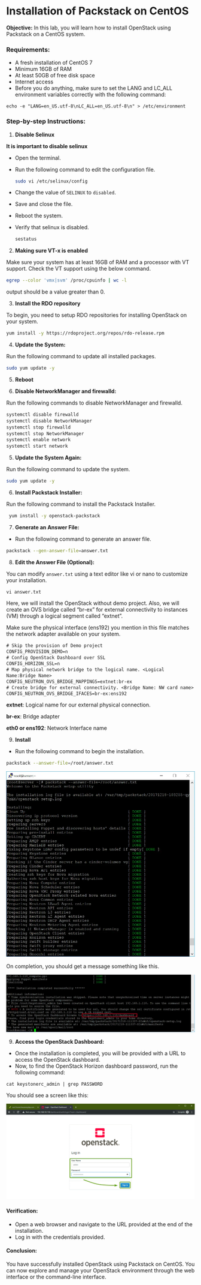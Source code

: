 # Installation of Packstack on CentOS

**Objective:** In this lab, you will learn how to install OpenStack using Packstack on a CentOS system.

### Requirements:
- A fresh installation of CentOS 7
- Minimum 16GB of RAM
- At least 50GB of free disk space
- Internet access
- Before you do anything, make sure to set the LANG and LC_ALL environment variables correctly with the following command:
```
echo -e "LANG=en_US.utf-8\nLC_ALL=en_US.utf-8\n" > /etc/environment
```

### Step-by-step Instructions:

1. **Disable Selinux**
    
**It is important to disable selinux**

- Open the terminal.
- Run the following command to edit the configuration file.
  ```bash
  sudo vi /etc/selinux/config
  ```
- Change the value of `SELINUX` to `disabled`.
- Save and close the file.
- Reboot the system.
- Verify that selinux is disabled.

  ```bash
  sestatus
  ```
2. **Making sure VT-x is enabled**

Make sure your system has at least 16GB of RAM and a processor with VT support. Check the VT support using the below command.

 ```bash
 egrep --color 'vmx|svm' /proc/cpuinfo | wc -l
 ```

output should be a value greater than 0.

3. **Install the RDO repository**

To begin, you need to setup RDO repositories for installing OpenStack on your system.

 ```bash
 yum install -y https://rdoproject.org/repos/rdo-release.rpm
 ```

4. **Update the System:**

Run the following command to update all installed packages.

 ```bash
 sudo yum update -y
 ```
   
5. **Reboot**

6. **Disable NetworkManager and firewalld:**

Run the following commands to disable NetworkManager and firewalld.

```bash
systemctl disable firewalld
systemctl disable NetworkManager
systemctl stop firewalld
systemctl stop NetworkManager
systemctl enable network
systemctl start network
```


5. **Update the System Again:**

Run the following command to update the system.
```bash
sudo yum update -y
```

6. **Install Packstack Installer:**

Run the following command to install the Packstack Installer.
```bash
 yum install -y openstack-packstack
```

7. **Generate an Answer File:**
- Run the following command to generate an answer file.
```bash
packstack --gen-answer-file=answer.txt
```

8. **Edit the Answer File (Optional):**

You can modify `answer.txt` using a text editor like vi or nano to customize your installation.

```
vi answer.txt
```

Here, we will install the OpenStack without demo project. Also, we will create an OVS bridge called “br-ex” for external connectivity to instances (VM) through a logical segment called “extnet”.


Make sure the physical interface (ens192) you mention in this file matches the network adapter available on your system.

```
# Skip the provision of Demo project
CONFIG_PROVISION_DEMO=n
# Config OpenStack Dashboard over SSL
CONFIG_HORIZON_SSL=n
# Map physical network bridge to the logical name. <Logical Name:Bridge Name>
CONFIG_NEUTRON_OVS_BRIDGE_MAPPINGS=extnet:br-ex
# Create bridge for external connectivity. <Bridge Name: NW card name>
CONFIG_NEUTRON_OVS_BRIDGE_IFACES=br-ex:ens192
```

**extnet**: Logical name for our external physical connection.

**br-ex**: Bridge adapter

**eth0 or ens192**: Network Interface name

9. **Install**
- Run the following command to begin the installation.
 ```bash
 packstack --answer-file=/root/answer.txt
 ```
     
![img.png](../img.png)

On completion, you should get a message something like this.

![img_1.png](../img_1.png)


9. **Access the OpenStack Dashboard:**
- Once the installation is completed, you will be provided with a URL to access the OpenStack dashboard.
- Now, to find the OpenStack Horizon dashboard password, run the following command:

```
cat keystonerc_admin | grep PASSWORD
```

You should see a screen like this:

![img_2.png](../img_2.png)


#### Verification:
- Open a web browser and navigate to the URL provided at the end of the installation.
- Log in with the credentials provided.

#### Conclusion:
You have successfully installed OpenStack using Packstack on CentOS. You can now explore and manage your OpenStack environment through the web interface or the command-line interface.
